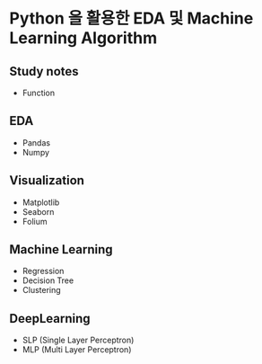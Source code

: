 # Python 을 활용한 EDA 및 Machine Learning Algorithm

## Study notes
- Function

## EDA
- Pandas
- Numpy

## Visualization
- Matplotlib
- Seaborn
- Folium

## Machine Learning
- Regression
- Decision Tree
- Clustering

## DeepLearning
- SLP (Single Layer Perceptron)
- MLP (Multi Layer Perceptron)
